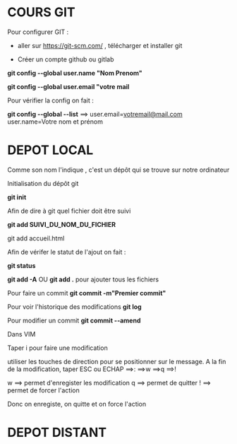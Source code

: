 # COURS GIT

Pour configurer GIT : 

* aller sur https://git-scm.com/ , télécharger et installer git

* Créer un compte github ou gitlab

**git config --global user.name "Nom Prenom"**

**git config --global user.email "votre mail**

Pour vérifier la config on fait :

**git config --global --list** ==> user.email=votremail@mail.com user.name=Votre nom et prénom


# DEPOT LOCAL
Comme son nom l'indique , c'est un dépôt qui se trouve sur notre ordinateur

Initialisation du dépôt git

**git init**

Afin de dire à git quel fichier doit être suivi

**git add SUIVI_DU_NOM_DU_FICHIER**

git add accueil.html


Afin de vérifer le statut de l'ajout on fait :

**git status**

**git add -A** OU **git add .** pour ajouter tous les fichiers

Pour faire un commit
**git commit -m"Premier commit"**

Pour voir l'historique des modifications
**git log**

Pour modifier un commit 
**git commit --amend**

Dans VIM 

Taper i pour faire une modification

utiliser les touches de direction pour se positionner sur le message. A la fin de la modification, taper ESC ou ECHAP ==>: ==>w ==>q ==>!

w ==> permet d'enregister les modification
q ==> permet de quitter 
! ==> permet de forcer l'action

Donc on enregiste, on quitte et on force l'action

# DEPOT DISTANT

